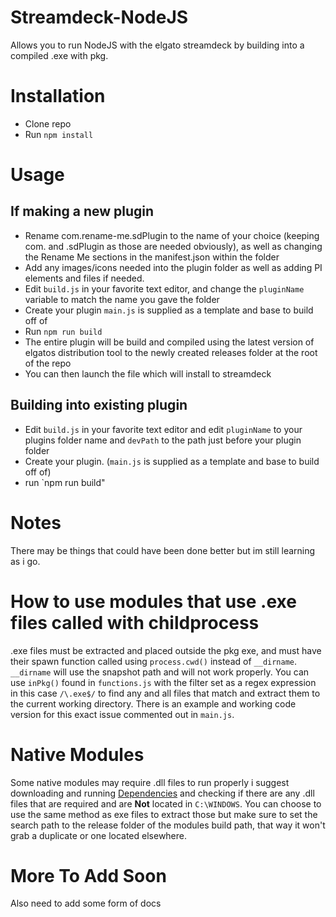 # Streamdeck-NodeJS

Allows you to run NodeJS with the elgato streamdeck by building into a compiled .exe with pkg.

# Installation

- Clone repo
- Run `npm install`

# Usage

## If making a new plugin

- Rename com.rename-me.sdPlugin to the name of your choice (keeping com. and .sdPlugin as those are needed obviously), as well as changing the Rename Me sections in the manifest.json within the folder
- Add any images/icons needed into the plugin folder as well as adding PI elements and files if needed.
- Edit `build.js` in your favorite text editor, and change the `pluginName` variable to match the name you gave the folder
- Create your plugin `main.js` is supplied as a template and base to build off of
- Run `npm run build`
- The entire plugin will be build and compiled using the latest version of elgatos distribution tool to the newly created releases folder at the root of the repo
- You can then launch the file which will install to streamdeck

## Building into existing plugin

- Edit `build.js` in your favorite text editor and edit `pluginName` to your plugins folder name and `devPath` to the path just before your plugin folder
- Create your plugin. (`main.js` is supplied as a template and base to build off of)
- run `npm run build"

# Notes

There may be things that could have been done better but im still learning as i go.

# How to use modules that use .exe files called with childprocess

.exe files must be extracted and placed outside the pkg exe, and must have their spawn function called using `process.cwd()` instead of `__dirname`. `__dirname` will use the snapshot path and will not work properly. You can use `inPkg()` found in `functions.js` with the filter set as a regex expression in this case `/\.exe$/` to find any and all files that match and extract them to the current working directory. There is an example and working code version for this exact issue commented out in `main.js`.

# Native Modules

Some native modules may require .dll files to run properly i suggest downloading and running [Dependencies](https://github.com/lucasg/Dependencies) and checking if there are any .dll files that are required and are **Not** located in `C:\WINDOWS`. You can choose to use the same method as exe files to extract those but make sure to set the search path to the release folder of the modules build path, that way it won't grab a duplicate or one located elsewhere.

# More To Add Soon

Also need to add some form of docs
